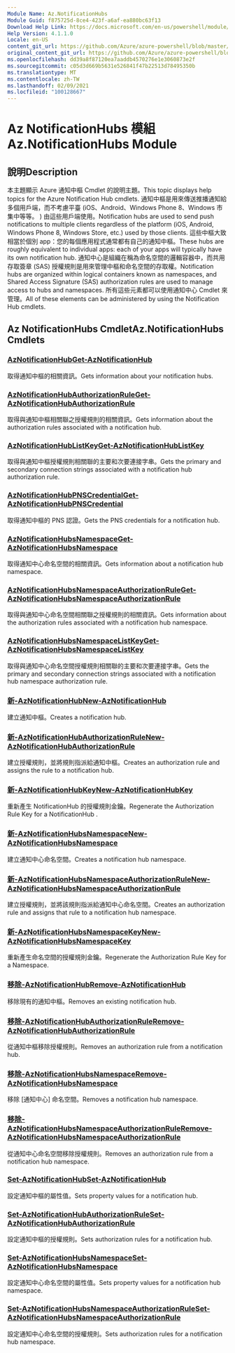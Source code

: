 ```yaml
---
Module Name: Az.NotificationHubs
Module Guid: f875725d-8ce4-423f-a6af-ea880bc63f13
Download Help Link: https://docs.microsoft.com/en-us/powershell/module/az.notificationhubs
Help Version: 4.1.1.0
Locale: en-US
content_git_url: https://github.com/Azure/azure-powershell/blob/master/src/NotificationHubs/NotificationHubs/help/Az.NotificationHubs.md
original_content_git_url: https://github.com/Azure/azure-powershell/blob/master/src/NotificationHubs/NotificationHubs/help/Az.NotificationHubs.md
ms.openlocfilehash: dd39a8f87120ea7aaddb4570276e1e3060873e2f
ms.sourcegitcommit: c05d3d669b5631e526841f47b22513d78495350b
ms.translationtype: MT
ms.contentlocale: zh-TW
ms.lasthandoff: 02/09/2021
ms.locfileid: "100128667"
---
```

# <span data-ttu-id="29a2c-101">Az NotificationHubs 模組</span><span class="sxs-lookup"><span data-stu-id="29a2c-101">Az.NotificationHubs Module</span></span>
## <span data-ttu-id="29a2c-102">說明</span><span class="sxs-lookup"><span data-stu-id="29a2c-102">Description</span></span>
<span data-ttu-id="29a2c-103">本主題顯示 Azure 通知中樞 Cmdlet 的說明主題。</span><span class="sxs-lookup"><span data-stu-id="29a2c-103">This topic displays help topics for the Azure Notification Hub cmdlets.</span></span> <span data-ttu-id="29a2c-104">通知中樞是用來傳送推播通知給多個用戶端，而不考慮平臺 (iOS、Android、Windows Phone 8、Windows 市集中等等。 ) 由這些用戶端使用。</span><span class="sxs-lookup"><span data-stu-id="29a2c-104">Notification hubs are used to send push notifications to multiple clients regardless of the platform (iOS, Android, Windows Phone 8, Windows Store, etc.) used by those clients.</span></span> <span data-ttu-id="29a2c-105">這些中樞大致相當於個別 app：您的每個應用程式通常都有自己的通知中樞。</span><span class="sxs-lookup"><span data-stu-id="29a2c-105">These hubs are roughly equivalent to individual apps: each of your apps will typically have its own notification hub.</span></span> <span data-ttu-id="29a2c-106">通知中心是組織在稱為命名空間的邏輯容器中，而共用存取簽章 (SAS) 授權規則是用來管理中樞和命名空間的存取權。</span><span class="sxs-lookup"><span data-stu-id="29a2c-106">Notification hubs are organized within logical containers known as namespaces, and Shared Access Signature (SAS) authorization rules are used to manage access to hubs and namespaces.</span></span> <span data-ttu-id="29a2c-107">所有這些元素都可以使用通知中心 Cmdlet 來管理。</span><span class="sxs-lookup"><span data-stu-id="29a2c-107">All of these elements can be administered by using the Notification Hub cmdlets.</span></span>

## <span data-ttu-id="29a2c-108">Az NotificationHubs Cmdlet</span><span class="sxs-lookup"><span data-stu-id="29a2c-108">Az.NotificationHubs Cmdlets</span></span>
### [<span data-ttu-id="29a2c-109">AzNotificationHub</span><span class="sxs-lookup"><span data-stu-id="29a2c-109">Get-AzNotificationHub</span></span>](Get-AzNotificationHub.md)
<span data-ttu-id="29a2c-110">取得通知中樞的相關資訊。</span><span class="sxs-lookup"><span data-stu-id="29a2c-110">Gets information about your notification hubs.</span></span>

### [<span data-ttu-id="29a2c-111">AzNotificationHubAuthorizationRule</span><span class="sxs-lookup"><span data-stu-id="29a2c-111">Get-AzNotificationHubAuthorizationRule</span></span>](Get-AzNotificationHubAuthorizationRule.md)
<span data-ttu-id="29a2c-112">取得與通知中樞相關聯之授權規則的相關資訊。</span><span class="sxs-lookup"><span data-stu-id="29a2c-112">Gets information about the authorization rules associated with a notification hub.</span></span>

### [<span data-ttu-id="29a2c-113">AzNotificationHubListKey</span><span class="sxs-lookup"><span data-stu-id="29a2c-113">Get-AzNotificationHubListKey</span></span>](Get-AzNotificationHubListKey.md)
<span data-ttu-id="29a2c-114">取得與通知中樞授權規則相關聯的主要和次要連接字串。</span><span class="sxs-lookup"><span data-stu-id="29a2c-114">Gets the primary and secondary connection strings associated with a notification hub authorization rule.</span></span>

### [<span data-ttu-id="29a2c-115">AzNotificationHubPNSCredential</span><span class="sxs-lookup"><span data-stu-id="29a2c-115">Get-AzNotificationHubPNSCredential</span></span>](Get-AzNotificationHubPNSCredential.md)
<span data-ttu-id="29a2c-116">取得通知中樞的 PNS 認證。</span><span class="sxs-lookup"><span data-stu-id="29a2c-116">Gets the PNS credentials for a notification hub.</span></span>

### [<span data-ttu-id="29a2c-117">AzNotificationHubsNamespace</span><span class="sxs-lookup"><span data-stu-id="29a2c-117">Get-AzNotificationHubsNamespace</span></span>](Get-AzNotificationHubsNamespace.md)
<span data-ttu-id="29a2c-118">取得通知中心命名空間的相關資訊。</span><span class="sxs-lookup"><span data-stu-id="29a2c-118">Gets information about a notification hub namespace.</span></span>

### [<span data-ttu-id="29a2c-119">AzNotificationHubsNamespaceAuthorizationRule</span><span class="sxs-lookup"><span data-stu-id="29a2c-119">Get-AzNotificationHubsNamespaceAuthorizationRule</span></span>](Get-AzNotificationHubsNamespaceAuthorizationRule.md)
<span data-ttu-id="29a2c-120">取得與通知中心命名空間相關聯之授權規則的相關資訊。</span><span class="sxs-lookup"><span data-stu-id="29a2c-120">Gets information about the authorization rules associated with a notification hub namespace.</span></span>

### [<span data-ttu-id="29a2c-121">AzNotificationHubsNamespaceListKey</span><span class="sxs-lookup"><span data-stu-id="29a2c-121">Get-AzNotificationHubsNamespaceListKey</span></span>](Get-AzNotificationHubsNamespaceListKey.md)
<span data-ttu-id="29a2c-122">取得與通知中心命名空間授權規則相關聯的主要和次要連接字串。</span><span class="sxs-lookup"><span data-stu-id="29a2c-122">Gets the primary and secondary connection strings associated with a notification hub namespace authorization rule.</span></span>

### [<span data-ttu-id="29a2c-123">新-AzNotificationHub</span><span class="sxs-lookup"><span data-stu-id="29a2c-123">New-AzNotificationHub</span></span>](New-AzNotificationHub.md)
<span data-ttu-id="29a2c-124">建立通知中樞。</span><span class="sxs-lookup"><span data-stu-id="29a2c-124">Creates a notification hub.</span></span>

### [<span data-ttu-id="29a2c-125">新-AzNotificationHubAuthorizationRule</span><span class="sxs-lookup"><span data-stu-id="29a2c-125">New-AzNotificationHubAuthorizationRule</span></span>](New-AzNotificationHubAuthorizationRule.md)
<span data-ttu-id="29a2c-126">建立授權規則，並將規則指派給通知中樞。</span><span class="sxs-lookup"><span data-stu-id="29a2c-126">Creates an authorization rule and assigns the rule to a notification hub.</span></span>

### [<span data-ttu-id="29a2c-127">新-AzNotificationHubKey</span><span class="sxs-lookup"><span data-stu-id="29a2c-127">New-AzNotificationHubKey</span></span>](New-AzNotificationHubKey.md)
<span data-ttu-id="29a2c-128">重新產生 NotificationHub 的授權規則金鑰。</span><span class="sxs-lookup"><span data-stu-id="29a2c-128">Regenerate the Authorization Rule Key for a NotificationHub .</span></span>

### [<span data-ttu-id="29a2c-129">新-AzNotificationHubsNamespace</span><span class="sxs-lookup"><span data-stu-id="29a2c-129">New-AzNotificationHubsNamespace</span></span>](New-AzNotificationHubsNamespace.md)
<span data-ttu-id="29a2c-130">建立通知中心命名空間。</span><span class="sxs-lookup"><span data-stu-id="29a2c-130">Creates a notification hub namespace.</span></span>

### [<span data-ttu-id="29a2c-131">新-AzNotificationHubsNamespaceAuthorizationRule</span><span class="sxs-lookup"><span data-stu-id="29a2c-131">New-AzNotificationHubsNamespaceAuthorizationRule</span></span>](New-AzNotificationHubsNamespaceAuthorizationRule.md)
<span data-ttu-id="29a2c-132">建立授權規則，並將該規則指派給通知中心命名空間。</span><span class="sxs-lookup"><span data-stu-id="29a2c-132">Creates an authorization rule and assigns that rule to a notification hub namespace.</span></span>

### [<span data-ttu-id="29a2c-133">新-AzNotificationHubsNamespaceKey</span><span class="sxs-lookup"><span data-stu-id="29a2c-133">New-AzNotificationHubsNamespaceKey</span></span>](New-AzNotificationHubsNamespaceKey.md)
<span data-ttu-id="29a2c-134">重新產生命名空間的授權規則金鑰。</span><span class="sxs-lookup"><span data-stu-id="29a2c-134">Regenerate the Authorization Rule Key for a Namespace.</span></span>

### [<span data-ttu-id="29a2c-135">移除-AzNotificationHub</span><span class="sxs-lookup"><span data-stu-id="29a2c-135">Remove-AzNotificationHub</span></span>](Remove-AzNotificationHub.md)
<span data-ttu-id="29a2c-136">移除現有的通知中樞。</span><span class="sxs-lookup"><span data-stu-id="29a2c-136">Removes an existing notification hub.</span></span>

### [<span data-ttu-id="29a2c-137">移除-AzNotificationHubAuthorizationRule</span><span class="sxs-lookup"><span data-stu-id="29a2c-137">Remove-AzNotificationHubAuthorizationRule</span></span>](Remove-AzNotificationHubAuthorizationRule.md)
<span data-ttu-id="29a2c-138">從通知中樞移除授權規則。</span><span class="sxs-lookup"><span data-stu-id="29a2c-138">Removes an authorization rule from a notification hub.</span></span>

### [<span data-ttu-id="29a2c-139">移除-AzNotificationHubsNamespace</span><span class="sxs-lookup"><span data-stu-id="29a2c-139">Remove-AzNotificationHubsNamespace</span></span>](Remove-AzNotificationHubsNamespace.md)
<span data-ttu-id="29a2c-140">移除 [通知中心] 命名空間。</span><span class="sxs-lookup"><span data-stu-id="29a2c-140">Removes a notification hub namespace.</span></span>

### [<span data-ttu-id="29a2c-141">移除-AzNotificationHubsNamespaceAuthorizationRule</span><span class="sxs-lookup"><span data-stu-id="29a2c-141">Remove-AzNotificationHubsNamespaceAuthorizationRule</span></span>](Remove-AzNotificationHubsNamespaceAuthorizationRule.md)
<span data-ttu-id="29a2c-142">從通知中心命名空間移除授權規則。</span><span class="sxs-lookup"><span data-stu-id="29a2c-142">Removes an authorization rule from a notification hub namespace.</span></span>

### [<span data-ttu-id="29a2c-143">Set-AzNotificationHub</span><span class="sxs-lookup"><span data-stu-id="29a2c-143">Set-AzNotificationHub</span></span>](Set-AzNotificationHub.md)
<span data-ttu-id="29a2c-144">設定通知中樞的屬性值。</span><span class="sxs-lookup"><span data-stu-id="29a2c-144">Sets property values for a notification hub.</span></span>

### [<span data-ttu-id="29a2c-145">Set-AzNotificationHubAuthorizationRule</span><span class="sxs-lookup"><span data-stu-id="29a2c-145">Set-AzNotificationHubAuthorizationRule</span></span>](Set-AzNotificationHubAuthorizationRule.md)
<span data-ttu-id="29a2c-146">設定通知中樞的授權規則。</span><span class="sxs-lookup"><span data-stu-id="29a2c-146">Sets authorization rules for a notification hub.</span></span>

### [<span data-ttu-id="29a2c-147">Set-AzNotificationHubsNamespace</span><span class="sxs-lookup"><span data-stu-id="29a2c-147">Set-AzNotificationHubsNamespace</span></span>](Set-AzNotificationHubsNamespace.md)
<span data-ttu-id="29a2c-148">設定通知中心命名空間的屬性值。</span><span class="sxs-lookup"><span data-stu-id="29a2c-148">Sets property values for a notification hub namespace.</span></span>

### [<span data-ttu-id="29a2c-149">Set-AzNotificationHubsNamespaceAuthorizationRule</span><span class="sxs-lookup"><span data-stu-id="29a2c-149">Set-AzNotificationHubsNamespaceAuthorizationRule</span></span>](Set-AzNotificationHubsNamespaceAuthorizationRule.md)
<span data-ttu-id="29a2c-150">設定通知中心命名空間的授權規則。</span><span class="sxs-lookup"><span data-stu-id="29a2c-150">Sets authorization rules for a notification hub namespace.</span></span>

